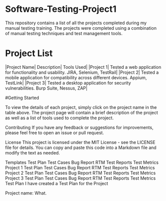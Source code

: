 # Software-Testing-Project1
This repository contains a list of all the projects completed during my manual testing training. The projects were completed using a combination of manual testing techniques and test management tools.

# Project List

|Project Name|	Description|	Tools Used|
|Project 1|	Tested a web application for functionality and usability.	JIRA, Selenium, TestRail|
|Project 2|	Tested a mobile application for compatibility across different devices.	Appium, TestLink|
|Project 3|	Tested a desktop application for security vulnerabilities.	Burp Suite, Nessus, ZAP|

#Getting Started

To view the details of each project, simply click on the project name in the table above. The project page will contain a brief description of the project as well as a list of tools used to complete the project.

Contributing
If you have any feedback or suggestions for improvements, please feel free to open an issue or pull request.

License
This project is licensed under the MIT License - see the LICENSE file for details. You can copy and paste this code into a Markdown file and modify the text as needed.

Templates
Test Plan
Test Cases
Bug Report
RTM
Test Reports
Test Metrics
Project 1
Test Plan
Test Cases
Bug Report
RTM
Test Reports
Test Metrics
Project 2
Test Plan
Test Cases
Bug Report
RTM
Test Reports
Test Metrics
Project 3
Test Plan
Test Cases
Bug Report
RTM
Test Reports
Test Metrics
Test Plan I have created a Test Plan for the Project

Project name: What.
